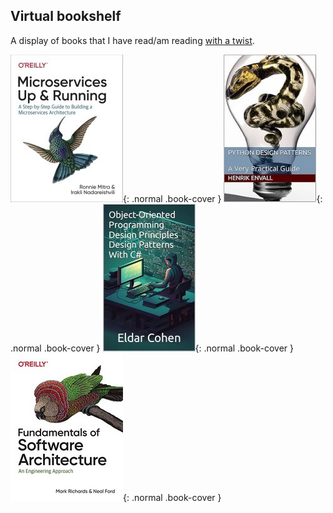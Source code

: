 ## Virtual bookshelf

A display of books that I have read/am reading [with a twist](/posts/virtual-bookshelf-with-progress).

![978-1492075455](/assets/img/books/978-1492075455.jpg){: .normal .book-cover }
![B0CBCY5ZHR](/assets/img/books/B0CBCY5ZHR.jpg){: .normal .book-cover }
![B0CLVMY1TC](/assets/img/books/B0CLVMY1TC.jpg){: .normal .book-cover }
![978-1492043454](/assets/img/books/978-1492043454.jpg){: .normal .book-cover }
